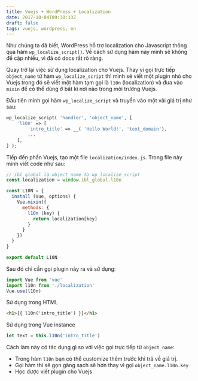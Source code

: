 ```yaml
---
title: Vuejs + WordPress + Localization
date: 2017-10-04T09:30:13Z
draft: false
tags: vuejs, wordpress, en
---
```


Như chúng ta đã biết, WordPress hỗ trợ localization cho Javascript thông qua hàm `wp_localize_script()`. Về cách sử dụng hàm này mình sẽ không đề cập nhiều, vì đã có docs rất rõ ràng.

Quay trở lại việc sử dụng localization cho Vuejs. Thay vì gọi trực tiếp `object_name` từ hàm `wp_localize_script` thì mình sẽ viết một plugin nhỏ cho Vuejs trong đó sẽ viết một hàm tạm gọi là `l10n` (localization) và đưa vào `mixin` để có thể dùng ở bất kì nơi nào trong môi trường Vuejs.

Đầu tiên mình gọi hàm `wp_localize_script` và truyền vào một vài giá trị như sau:

```php
wp_localize_script( 'handler', 'object_name', [
    'l10n' => [
        'intro_title' => __( 'Hello World!', 'text_domain'),
        ...
    ],
] );
```

Tiếp đến phần Vuejs, tạo một file `localization/index.js`. Trong file này mình viết code như sau:

```js
// ibl_global là object_name từ wp_localize_script
const localization = window.ibl_global.l10n 

const L10N = {
  install (Vue, options) {
    Vue.mixin({
      methods: {
        l10n (key) {
          return localization[key]
        }
      }
    })
  }
}

export default L10N
```

Sau đó chỉ cần gọi plugin này ra và sử dụng:

```js
import Vue from 'vue'
import l10n from './localization'
Vue.use(l10n)
```

Sử dụng trong HTML

```html
<h1>{{ l10n('intro_title') }}</h1>
```

Sử dụng trong Vue instance

```js
let text = this.l10n('intro_title')
```

Cách làm này có tác dụng gì so với việc gọi trực tiếp từ `object_name`:

- Trong hàm `l10n` bạn có thể customize thêm trước khi trả về giá trị.
- Gọi hàm thì sẽ gọn gàng sạch sẽ hơn thay vì gọi `object_name.l10n.key`
- Học được viết plugin cho Vuejs
